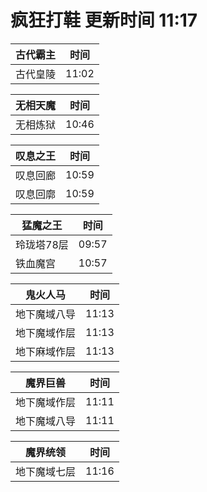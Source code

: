 # 疯狂打鞋 更新时间 11:17

| 古代霸主   | 时间    |
|--------|-------|
| 古代皇陵 | 11:02 |

| 无相天魔   | 时间    |
|--------|-------|
| 无相炼狱 | 10:46 |

| 叹息之王   | 时间    |
|--------|-------|
| 叹息回廊 | 10:59 |
| 叹息回廓 | 10:59 |

| 猛魔之王   | 时间    |
|--------|-------|
| 玲珑塔78层 | 09:57 |
| 铁血魔宫 | 10:57 |

| 鬼火人马   | 时间    |
|--------|-------|
| 地下魔域八导 | 11:13 |
| 地下魔域作层 | 11:13 |
| 地下麻域作层 | 11:13 |

| 魔界巨兽   | 时间    |
|--------|-------|
| 地下魔域作层 | 11:11 |
| 地下魔域八导 | 11:11 |

| 魔界统领   | 时间    |
|--------|-------|
| 地下魔域七层 | 11:16 |